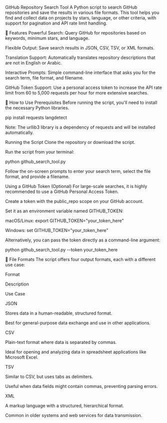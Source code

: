 GitHub Repository Search Tool
A Python script to search GitHub repositories and save the results in various file formats. This tool helps you find and collect data on projects by stars, language, or other criteria, with support for pagination and API rate limit handling.

🌟 Features
Powerful Search: Query GitHub for repositories based on keywords, minimum stars, and language.

Flexible Output: Save search results in JSON, CSV, TSV, or XML formats.

Translation Support: Automatically translates repository descriptions that are not in English or Arabic.

Interactive Prompts: Simple command-line interface that asks you for the search term, file format, and filename.

GitHub Token Support: Use a personal access token to increase the API rate limit from 60 to 5,000 requests per hour for more extensive searches.

🚀 How to Use
Prerequisites
Before running the script, you'll need to install the necessary Python libraries.

pip install requests langdetect

Note: The urllib3 library is a dependency of requests and will be installed automatically.

Running the Script
Clone the repository or download the script.

Run the script from your terminal:

python github_search_tool.py

Follow the on-screen prompts to enter your search term, select the file format, and provide a filename.

Using a GitHub Token (Optional)
For large-scale searches, it is highly recommended to use a GitHub Personal Access Token.

Create a token with the public_repo scope on your GitHub account.

Set it as an environment variable named GITHUB_TOKEN:

macOS/Linux: export GITHUB_TOKEN="your_token_here"

Windows: set GITHUB_TOKEN="your_token_here"

Alternatively, you can pass the token directly as a command-line argument:

python github_search_tool.py --token your_token_here

📝 File Formats
The script offers four output formats, each with a different use case:

Format

Description

Use Case

JSON

Stores data in a human-readable, structured format.

Best for general-purpose data exchange and use in other applications.

CSV

Plain-text format where data is separated by commas.

Ideal for opening and analyzing data in spreadsheet applications like Microsoft Excel.

TSV

Similar to CSV, but uses tabs as delimiters.

Useful when data fields might contain commas, preventing parsing errors.

XML

A markup language with a structured, hierarchical format.

Common in older systems and web services for data transmission.

